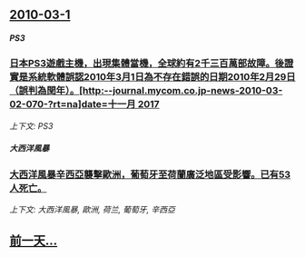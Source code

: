 ## [2010-03-1](/news/2010/03/1/index.md)

##### PS3
### [ 日本PS3遊戲主機，出現集體當機，全球約有2千三百萬部故障。後證實是系統軟體誤認2010年3月1日為不存在錯誤的日期2010年2月29日（誤判為閏年）。[http:--journal.mycom.co.jp-news-2010-03-02-070-?rt=na]date=十一月 2017 ](/news/2010/03/1/日本PS3遊戲主機-出現集體當機-全球約有2千三百萬部故障-後證實是系統軟體誤認2010年3月1日為不存在錯誤的日期2.md)
_上下文: PS3_

##### 大西洋風暴
### [ 大西洋風暴辛西亞襲擊歐洲，葡萄牙至荷蘭廣泛地區受影響。已有53人死亡。](/news/2010/03/1/大西洋風暴辛西亞襲擊歐洲-葡萄牙至荷蘭廣泛地區受影響-已有53人死亡.md)
_上下文: 大西洋風暴, 歐洲, 荷兰, 葡萄牙, 辛西亞_

## [前一天...](/news/2010/02/27/index.md)

